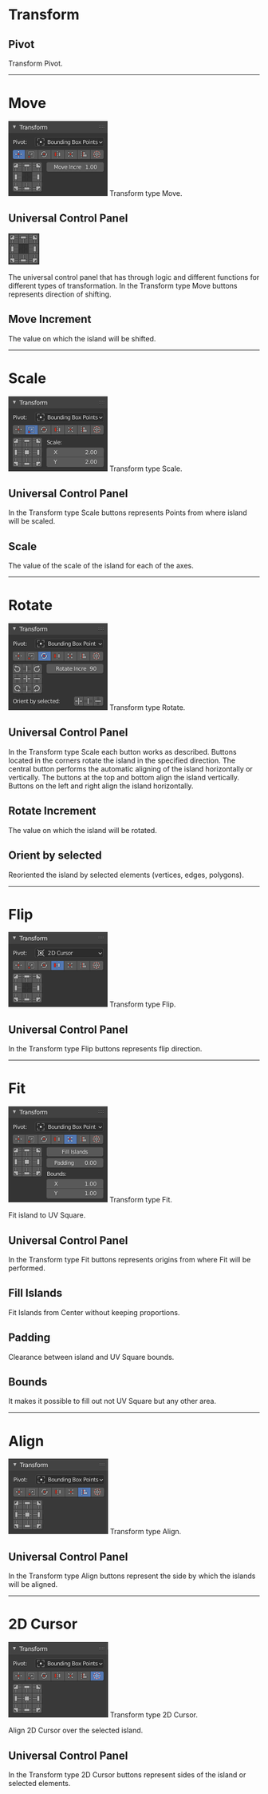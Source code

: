 # Transform

## Pivot
Transform Pivot.

---
# Move
![Transform](img/screen/transform/MainPanelMove.png)
Transform type Move.

## Universal Control Panel
![Transform](img/screen/transform/UniversalControl.png)

The universal control panel that has through logic and different functions for different types of transformation.
In the Transform type Move buttons represents direction of shifting.
## Move Increment
The value on which the island will be shifted.

---
# Scale
![Transform](img/screen/transform/Scale.png)
Transform type Scale.
## Universal Control Panel
In the Transform type Scale buttons represents Points from where island will be scaled.
## Scale
The value of the scale of the island for each of the axes.

---
# Rotate
![Transform](img/screen/transform/Rotate.png)
Transform type Rotate.
## Universal Control Panel
In the Transform type Scale each button works as described. Buttons located in the corners rotate the island in the specified direction.
The central button performs the automatic aligning of the island horizontally or vertically. The buttons at the top and bottom align the island vertically. Buttons on the left and right align the island horizontally.
## Rotate Increment
The value on which the island will be rotated.
## Orient by selected
Reoriented the island by selected elements (vertices, edges, polygons).

---
# Flip
![Transform](img/screen/transform/Flip.png)
Transform type Flip.
## Universal Control Panel
In the Transform type Flip buttons represents flip direction.

---
# Fit
![Transform](img/screen/transform/Fit.png)
Transform type Fit.

Fit island to UV Square.
## Universal Control Panel
In the Transform type Fit buttons represents origins from where Fit will be performed.
## Fill Islands
Fit Islands from Center without keeping proportions.
## Padding
Clearance between island and UV Square bounds.
## Bounds
It makes it possible to fill out not UV Square but any other area.

---
# Align
![Transform](img/screen/transform/Align.png)
Transform type Align.
## Universal Control Panel
In the Transform type Align buttons represent the side by which the islands will be aligned.

---
# 2D Cursor
![Transform](img/screen/transform/2dCursor.png)
Transform type 2D Cursor.

Align 2D Cursor over the selected island.
## Universal Control Panel
In the Transform type 2D Cursor buttons represent sides of the island or selected elements.